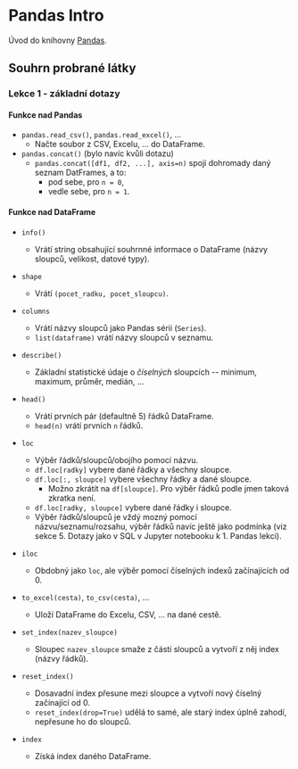 # Pandas Intro

Úvod do knihovny [Pandas](https://pandas.pydata.org/).

## Souhrn probrané látky

### Lekce 1 - základní dotazy

#### Funkce nad Pandas
* `pandas.read_csv()`, `pandas.read_excel()`, ...
    * Načte soubor z CSV, Excelu, ... do DataFrame.
* `pandas.concat()` (bylo navíc kvůli dotazu)
    * `pandas.concat([df1, df2, ...], axis=n)` spojí dohromady daný seznam DatFrames, a to:
        * pod sebe, pro `n = 0`,
        * vedle sebe, pro `n = 1`.

#### Funkce nad DataFrame
* `info()`
    * Vrátí string obsahující souhrnné informace o DataFrame (názvy sloupců, velikost, datové typy).
* `shape`
    * Vrátí `(pocet_radku, pocet_sloupcu)`.
* `columns`
    * Vrátí názvy sloupců jako Pandas sérii (`Series`).
    * `list(dataframe)` vrátí názvy sloupců v seznamu.
* `describe()`
    * Základní statistické údaje o *číselných* sloupcích -- minimum, maximum, průměr, medián, ...
    
* `head()`
    * Vrátí prvních pár (defaultně 5) řádků DataFrame.
    * `head(n)` vrátí prvních `n` řádků.

* `loc`
    * Výběr řádků/sloupců/obojího pomocí názvu.
    * `df.loc[radky]` vybere dané řádky a všechny sloupce.
    * `df.loc[:, sloupce]` vybere všechny řádky a dané sloupce.
        * Možno zkrátit na `df[sloupce]`. Pro výběr řádků podle jmen taková zkratka není.
    * `df.loc[radky, sloupce]` vybere dané řádky i sloupce.
    * Výběr řádků/sloupců je vždý mozný pomocí názvu/seznamu/rozsahu, výběr řádků navíc ještě jako podmínka (viz sekce 5. Dotazy jako v SQL v Jupyter notebooku k 1. Pandas lekci).
* `iloc`
    * Obdobný jako `loc`, ale výběr pomocí číselných indexů začínajících od 0.
* `to_excel(cesta)`, `to_csv(cesta)`, ...
    * Uloží DataFrame do Excelu, CSV, ... na dané cestě.
* `set_index(nazev_sloupce)`
    * Sloupec `nazev_sloupce` smaže z části sloupců a vytvoří z něj index (názvy řádků).
* `reset_index()`
    * Dosavadní index přesune mezi sloupce a vytvoří nový číselný začínající od 0.
    * `reset_index(drop=True)` udělá to samé, ale starý index úplně zahodí, nepřesune ho do sloupců.
* `index`
    * Získá index daného DataFrame.
